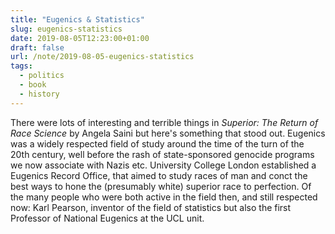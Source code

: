 ```yaml
---
title: "Eugenics & Statistics"
slug: eugenics-statistics
date: 2019-08-05T12:23:00+01:00
draft: false
url: /note/2019-08-05-eugenics-statistics
tags:
  - politics
  - book
  - history
---
```


There were lots of interesting and terrible things in _Superior: The Return of Race Science_ by Angela Saini but here's something that stood out. Eugenics was a widely respected field of study around the time of the turn of the 20th century, well before the rash of state-sponsored genocide programs we now associate with Nazis etc. University College London established a Eugenics Record Office, that aimed to study races of man and conct the best ways to hone the (presumably white) superior race to perfection. Of the many people who were both active in the field then, and still respected now: Karl Pearson, inventor of the field of statistics but also the first Professor of National Eugenics at the UCL unit.
